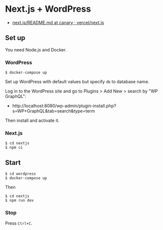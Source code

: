 # Next.js + WordPress

- [next.js/README.md at canary · vercel/next.js](https://github.com/vercel/next.js/blob/canary/examples/cms-wordpress/README.md)

## Set up

You need Node.js and Docker.

### WordPress

```console
$ docker-compose up
```

Set up WordPress with default values but specify `db` to database name.

Log in to the WordPress site and go to Plugins > Add New > search by "WP GraphQL":

- http://localhost:8080/wp-admin/plugin-install.php?s=WP+GraphQL&tab=search&type=term

Then install and activate it.

### Next.js

```console
$ cd nextjs
$ npm ci
```

## Start

```console
$ cd wordpress
$ docker-compose up
```

Then

```console
$ cd nextjs
$ npm run dev
```

### Stop

Press `Ctrl+C`.
